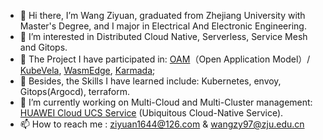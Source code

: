 - 👋 Hi there, I’m Wang Ziyuan, graduated from Zhejiang University with Master's Degree, and I major in Electrical And Electronic Engineering.
- 👀 I’m interested in Distributed Cloud Native, Serverless, Service Mesh and Gitops.
- 🌱 The Project I have participated in: [OAM](https://github.com/oam-dev/spec)（Open Application Model）/ [KubeVela](https://github.com/kubevela/kubevela), [WasmEdge](https://github.com/WasmEdge/WasmEdge), [Karmada](https://karmada.io/); 
- 🌱 Besides, the Skills I have learned include: Kubernetes, envoy, Gitops(Argocd), terraform.
- 💞️ I’m currently working on Multi-Cloud and Multi-Cluster management: 
      [HUAWEI Cloud UCS Service](https://www.huaweicloud.com/product/ucs.html) (Ubiquitous Cloud-Native Service).
- 📫 How to reach me : ziyuan1644@126.com & wangzy97@zju.edu.cn


<!---
wangyuan249/wangyuan249 is a ✨ special ✨ repository because its `README.md` (this file) appears on your GitHub profile.
You can click the Preview link to take a look at your changes.
--->
